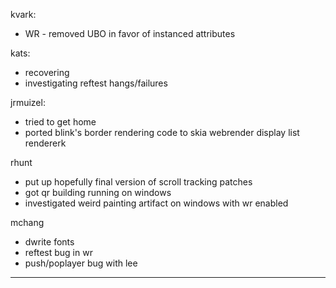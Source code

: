 kvark:
* WR - removed UBO in favor of instanced attributes



kats:
* recovering
* investigating reftest hangs/failures



jrmuizel:
* tried to get home
* ported blink's border rendering code to skia webrender display list rendererk



rhunt
* put up hopefully final version of scroll tracking patches
* got qr building running on windows
* investigated weird painting artifact on windows with wr enabled



mchang
* dwrite fonts
* reftest bug in wr
* push/poplayer bug with lee

________________


